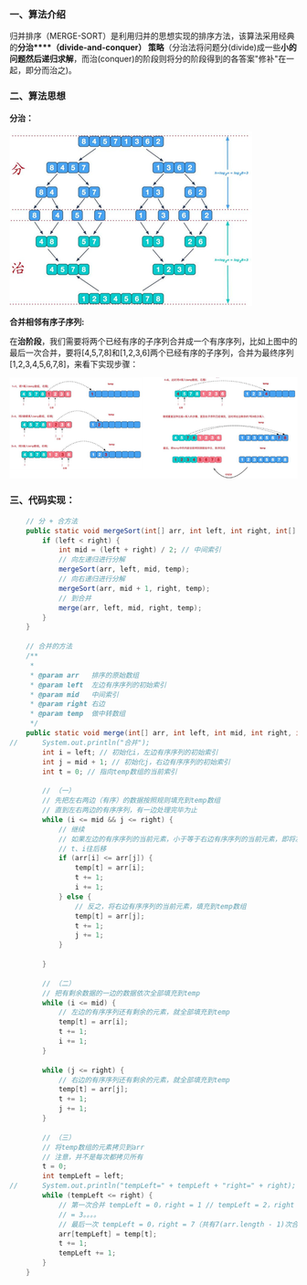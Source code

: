### 一、算法介绍

​		归并排序（MERGE-SORT）是利用归并的思想实现的排序方法，该算法采用经典的**分治****（****divide-and-conquer****） 策略**（分治法将问题分(divide)成一些**小的问题然后递归求解**，而治(conquer)的阶段则将分的阶段得到的各答案"修补"在一起，即分而治之)。

### 二、算法思想

**分治：**

![image-20201014204128982](14.排序算法：归并排序.assets/image-20201014204128982.png)

**合并相邻有序子序列:**

​		在**治阶段**，我们需要将两个已经有序的子序列合并成一个有序序列，比如上图中的最后一次合并，要将[4,5,7,8]和[1,2,3,6]两个已经有序的子序列，合并为最终序列[1,2,3,4,5,6,7,8]，来看下实现步骤：

![image-20201014204230920](14.排序算法：归并排序.assets/image-20201014204230920.png)

### 三、代码实现：

```java
	// 分 + 合方法
	public static void mergeSort(int[] arr, int left, int right, int[] temp) {
		if (left < right) {
			int mid = (left + right) / 2; // 中间索引
			// 向左递归进行分解
			mergeSort(arr, left, mid, temp);
			// 向右递归进行分解
			mergeSort(arr, mid + 1, right, temp);
			// 到合并
			merge(arr, left, mid, right, temp);
		}
	}

	// 合并的方法
	/**
	 * 
	 * @param arr   排序的原始数组
	 * @param left  左边有序序列的初始索引
	 * @param mid   中间索引
	 * @param right 右边
	 * @param temp  做中转数组
	 */
	public static void merge(int[] arr, int left, int mid, int right, int[] temp) {
//		System.out.println("合并");
		int i = left; // 初始化i，左边有序序列的初始索引
		int j = mid + 1; // 初始化j，右边有序序列的初始索引
		int t = 0; // 指向temp数组的当前索引

		// （一）
		// 先把左右两边（有序）的数据按照规则填充到temp数组
		// 直到左右两边的有序序列，有一边处理完毕为止
		while (i <= mid && j <= right) {
			// 继续
			// 如果左边的有序序列的当前元素，小于等于右边有序序列的当前元素，即将左边的当前元素，拷贝到temp数组
			// t、i往后移
			if (arr[i] <= arr[j]) {
				temp[t] = arr[i];
				t += 1;
				i += 1;
			} else {
				// 反之，将右边有序序列的当前元素，填充到temp数组
				temp[t] = arr[j];
				t += 1;
				j += 1;
			}

		}

		// （二）
		// 把有剩余数据的一边的数据依次全部填充到temp
		while (i <= mid) {
			// 左边的有序序列还有剩余的元素，就全部填充到temp
			temp[t] = arr[i];
			t += 1;
			i += 1;
		}

		while (j <= right) {
			// 右边的有序序列还有剩余的元素，就全部填充到temp
			temp[t] = arr[j];
			t += 1;
			j += 1;
		}

		// （三）
		// 将temp数组的元素拷贝到arr
		// 注意，并不是每次都拷贝所有
		t = 0;
		int tempLeft = left;
//		System.out.println("tempLeft=" + tempLeft + "right=" + right);
		while (tempLeft <= right) {
			// 第一次合并 tempLeft = 0，right = 1 // tempLeft = 2，right = 3 // tempLeft = 0，right
			// = 3。。。。
			// 最后一次 tempLeft = 0，right = 7（共有7(arr.length - 1)次合并）
			arr[tempLeft] = temp[t];
			t += 1;
			tempLeft += 1;
		}
	}
```

